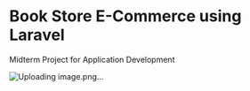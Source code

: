 # Book Store E-Commerce using Laravel

Midterm Project for Application Development

![Uploading image.png…]()
